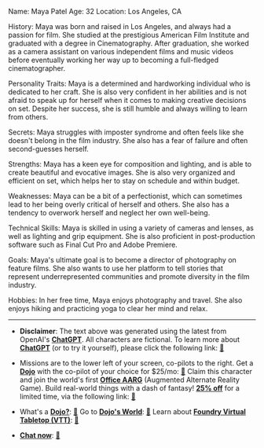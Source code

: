 Name: Maya Patel
Age: 32
Location: Los Angeles, CA

History: Maya was born and raised in Los Angeles, and always had a passion for film. She studied at the prestigious American Film Institute and graduated with a degree in Cinematography. After graduation, she worked as a camera assistant on various independent films and music videos before eventually working her way up to becoming a full-fledged cinematographer.

Personality Traits: Maya is a determined and hardworking individual who is dedicated to her craft. She is also very confident in her abilities and is not afraid to speak up for herself when it comes to making creative decisions on set. Despite her success, she is still humble and always willing to learn from others.

Secrets: Maya struggles with imposter syndrome and often feels like she doesn't belong in the film industry. She also has a fear of failure and often second-guesses herself.

Strengths: Maya has a keen eye for composition and lighting, and is able to create beautiful and evocative images. She is also very organized and efficient on set, which helps her to stay on schedule and within budget.

Weaknesses: Maya can be a bit of a perfectionist, which can sometimes lead to her being overly critical of herself and others. She also has a tendency to overwork herself and neglect her own well-being.

Technical Skills: Maya is skilled in using a variety of cameras and lenses, as well as lighting and grip equipment. She is also proficient in post-production software such as Final Cut Pro and Adobe Premiere.

Goals: Maya's ultimate goal is to become a director of photography on feature films. She also wants to use her platform to tell stories that represent underrepresented communities and promote diversity in the film industry.

Hobbies: In her free time, Maya enjoys photography and travel. She also enjoys hiking and practicing yoga to clear her mind and relax.
 

---
* **Disclaimer**: The text above was generated using the latest from OpenAI's [**ChatGPT**](https://openai.com/blog/chatgpt/).  All characters are fictional.  To learn more about [**ChatGPT**](https://openai.com/blog/chatgpt/) (or to try it yourself), please click the following link: [:closed_book:](https://openai.com/blog/chatgpt/)

* Missions are to the lower left of your screen, co-pilots to the right. Get a [**Dojo**](https://workmates.live/marketplace) with the co-pilot of your choice for $25/mo: [:green_book:](https://workmates.live/marketplace) Claim this character and join the world's first [**Office AARG**](https://dojos.world) (Augmented Alternate Reality Game). Build real-world things with a dash of fantasy! [**25% off**](https://blog.workmates.live/deal-on-a-dojo) for a limited time, via the following link: [:green_book:](https://blog.workmates.live/deal-on-a-dojo) 

* What's a [**Dojo?**](https://workdojos.com): [:blue_book:](https://workdojos.com)  Go to [**Dojo's World**](https://dojos.world): [:blue_book:](https://dojos.world)  Learn about [**Foundry Virtual Tabletop (VTT)**](https://foundryvtt.com): [:closed_book:](https://foundryvtt.com/)

* [**Chat now**](https://chat.workmates.live/channel/support): [:ledger:](https://chat.workmates.live/channel/support)